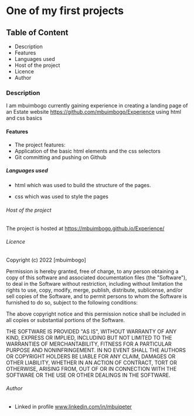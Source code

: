 # One of my first projects

## Table of Content
- Description
- Features
- Languages used
- Host of the project
- Licence
- Author

### Description
I am mbuimbogo currently gaining experience in creating a landing page of an Estate website https://github.com/mbuimbogo/Experience using html and css basics

#### Features
- The project features:
- Application of the basic html elements and the css selectors 
- Git committing and pushing on Github

##### Languages used
- html which was used to build the structure of the pages.

- css which was used to style the pages


###### Host of the project
The project is hosted at https://mbuimbogo.github.io/Experience/

###### Licence
Copyright (c) 2022 [mbuimbogo]

Permission is hereby granted, free of charge, to any person obtaining
a copy of this software and associated documentation files (the
"Software"), to deal in the Software without restriction, including
without limitation the rights to use, copy, modify, merge, publish,
distribute, sublicense, and/or sell copies of the Software, and to
permit persons to whom the Software is furnished to do so, subject to
the following conditions:

The above copyright notice and this permission notice shall be
included in all copies or substantial portions of the Software.

THE SOFTWARE IS PROVIDED "AS IS", WITHOUT WARRANTY OF ANY KIND,
EXPRESS OR IMPLIED, INCLUDING BUT NOT LIMITED TO THE WARRANTIES OF
MERCHANTABILITY, FITNESS FOR A PARTICULAR PURPOSE AND
NONINFRINGEMENT. IN NO EVENT SHALL THE AUTHORS OR COPYRIGHT HOLDERS BE
LIABLE FOR ANY CLAIM, DAMAGES OR OTHER LIABILITY, WHETHER IN AN ACTION
OF CONTRACT, TORT OR OTHERWISE, ARISING FROM, OUT OF OR IN CONNECTION
WITH THE SOFTWARE OR THE USE OR OTHER DEALINGS IN THE SOFTWARE.

###### Author
- Linked in profile www.linkedin.com/in/mbuipeter
